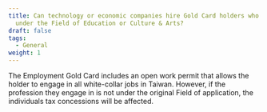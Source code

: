```yaml
---
title: Can technology or economic companies hire Gold Card holders who applied
  under the Field of Education or Culture & Arts?
draft: false
tags:
  - General
weight: 1
---
```

The Employment Gold Card includes an open work permit that allows the holder to engage in all white-collar jobs in Taiwan. However, if the profession they engage in is not under the original Field of application, the individuals tax concessions will be affected.